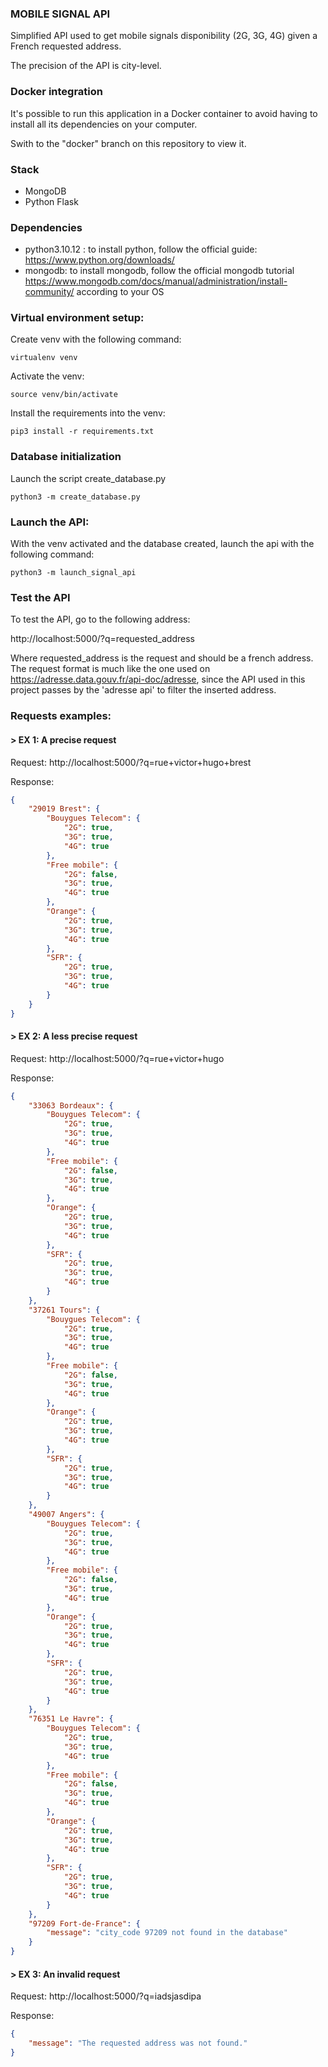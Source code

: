 ### MOBILE SIGNAL API
Simplified API used to get mobile signals disponibility (2G, 3G, 4G) given a French requested address.

The precision of the API is city-level.

### Docker integration
It's possible to run this application in a Docker container to avoid having to install all its dependencies on your computer.

Swith to the "docker" branch on this repository to view it. 

### Stack
- MongoDB
- Python Flask

### Dependencies
- python3.10.12 : to install python, follow the official guide: https://www.python.org/downloads/
- mongodb: to install mongodb, follow the official mongodb tutorial https://www.mongodb.com/docs/manual/administration/install-community/ according to your OS

### Virtual environment setup:
Create venv with the following command:
```
virtualenv venv
```

Activate the venv:
```
source venv/bin/activate
```

Install the requirements into the venv:
```
pip3 install -r requirements.txt
```

### Database initialization
Launch the script create_database.py
```
python3 -m create_database.py
```

### Launch the API:
With the venv activated and the database created, launch the api with the following command:
```
python3 -m launch_signal_api
```

### Test the API
To test the API, go to the following address:

http://localhost:5000/?q=requested_address

Where requested_address is the request and should be a french address.
The request format is much like the one used on https://adresse.data.gouv.fr/api-doc/adresse, since the API used in this project passes by the 'adresse api' to filter the inserted address.

### Requests examples:
#### > EX 1: A precise request

Request: http://localhost:5000/?q=rue+victor+hugo+brest

Response:
``` json
{
    "29019 Brest": {
        "Bouygues Telecom": {
            "2G": true,
            "3G": true,
            "4G": true
        },
        "Free mobile": {
            "2G": false,
            "3G": true,
            "4G": true
        },
        "Orange": {
            "2G": true,
            "3G": true,
            "4G": true
        },
        "SFR": {
            "2G": true,
            "3G": true,
            "4G": true
        }
    }
}
```

#### > EX 2: A less precise request

Request: http://localhost:5000/?q=rue+victor+hugo

Response:
``` json
{
    "33063 Bordeaux": {
        "Bouygues Telecom": {
            "2G": true,
            "3G": true,
            "4G": true
        },
        "Free mobile": {
            "2G": false,
            "3G": true,
            "4G": true
        },
        "Orange": {
            "2G": true,
            "3G": true,
            "4G": true
        },
        "SFR": {
            "2G": true,
            "3G": true,
            "4G": true
        }
    },
    "37261 Tours": {
        "Bouygues Telecom": {
            "2G": true,
            "3G": true,
            "4G": true
        },
        "Free mobile": {
            "2G": false,
            "3G": true,
            "4G": true
        },
        "Orange": {
            "2G": true,
            "3G": true,
            "4G": true
        },
        "SFR": {
            "2G": true,
            "3G": true,
            "4G": true
        }
    },
    "49007 Angers": {
        "Bouygues Telecom": {
            "2G": true,
            "3G": true,
            "4G": true
        },
        "Free mobile": {
            "2G": false,
            "3G": true,
            "4G": true
        },
        "Orange": {
            "2G": true,
            "3G": true,
            "4G": true
        },
        "SFR": {
            "2G": true,
            "3G": true,
            "4G": true
        }
    },
    "76351 Le Havre": {
        "Bouygues Telecom": {
            "2G": true,
            "3G": true,
            "4G": true
        },
        "Free mobile": {
            "2G": false,
            "3G": true,
            "4G": true
        },
        "Orange": {
            "2G": true,
            "3G": true,
            "4G": true
        },
        "SFR": {
            "2G": true,
            "3G": true,
            "4G": true
        }
    },
    "97209 Fort-de-France": {
        "message": "city_code 97209 not found in the database"
    }
}
```

#### > EX 3: An invalid request

Request: http://localhost:5000/?q=iadsjasdipa

Response:
``` json
{
    "message": "The requested address was not found."
}
```




